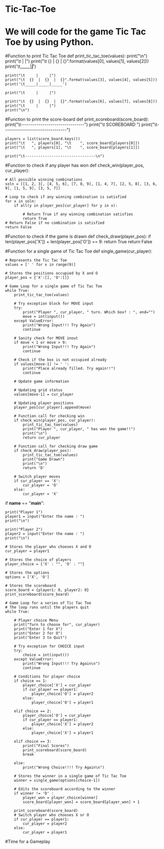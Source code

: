 # Tic-Tac-Toe
# We will code for the game Tic Tac Toe by using Python.
#Function to print Tic Tac Toe
def print_tic_tac_toe(values):
    print("\n")
    print("\t     |     |")
    print("\t  {}  |  {}  |  {}".format(values[0], values[1], values[2]))
    print('\t_____|_____|_____')
 
    print("\t     |     |")
    print("\t  {}  |  {}  |  {}".format(values[3], values[4], values[5]))
    print('\t_____|_____|_____')
 
    print("\t     |     |")
 
    print("\t  {}  |  {}  |  {}".format(values[6], values[7], values[8]))
    print("\t     |     |")
    print("\n")
 
 
#Function to print the score-board
def print_scoreboard(score_board):
    print("\t--------------------------------")
    print("\t              SCOREBOARD       ")
    print("\t--------------------------------")
 
    players = list(score_board.keys())
    print("\t   ", players[0], "\t    ", score_board[players[0]])
    print("\t   ", players[1], "\t    ", score_board[players[1]])
 
    print("\t--------------------------------\n")
 
#Function to check if any player has won
def check_win(player_pos, cur_player):
 
    # All possible winning combinations
    soln = [[1, 2, 3], [4, 5, 6], [7, 8, 9], [1, 4, 7], [2, 5, 8], [3, 6, 9], [1, 5, 9], [3, 5, 7]]
 
    # Loop to check if any winning combination is satisfied
    for x in soln:
        if all(y in player_pos[cur_player] for y in x):
 
            # Return True if any winning combination satisfies
            return True
    # Return False if no combination is satisfied       
    return False       
 
#Function to check if the game is drawn
def check_draw(player_pos):
    if len(player_pos['X']) + len(player_pos['O']) == 9:
        return True
    return False       
 
#Function for a single game of Tic Tac Toe
def single_game(cur_player):
 
    # Represents the Tic Tac Toe
    values = [' ' for x in range(9)]
     
    # Stores the positions occupied by X and O
    player_pos = {'X':[], 'O':[]}
     
    # Game Loop for a single game of Tic Tac Toe
    while True:
        print_tic_tac_toe(values)
         
        # Try exception block for MOVE input
        try:
            print("Player ", cur_player, " turn. Which box? : ", end="")
            move = int(input()) 
        except ValueError:
            print("Wrong Input!!! Try Again")
            continue
 
        # Sanity check for MOVE inout
        if move < 1 or move > 9:
            print("Wrong Input!!! Try Again")
            continue
 
        # Check if the box is not occupied already
        if values[move-1] != ' ':
            print("Place already filled. Try again!!")
            continue
 
        # Update game information
 
        # Updating grid status 
        values[move-1] = cur_player
 
        # Updating player positions
        player_pos[cur_player].append(move)
 
        # Function call for checking win
        if check_win(player_pos, cur_player):
            print_tic_tac_toe(values)
            print("Player ", cur_player, " has won the game!!")     
            print("\n")
            return cur_player
 
        # Function call for checking draw game
        if check_draw(player_pos):
            print_tic_tac_toe(values)
            print("Game Drawn")
            print("\n")
            return 'D'
 
        # Switch player moves
        if cur_player == 'X':
            cur_player = 'O'
        else:
            cur_player = 'X'
 
if __name__ == "__main__":
 
    print("Player 1")
    player1 = input("Enter the name : ")
    print("\n")
 
    print("Player 2")
    player2 = input("Enter the name : ")
    print("\n")
     
    # Stores the player who chooses X and O
    cur_player = player1
 
    # Stores the choice of players
    player_choice = {'X' : "", 'O' : ""}
 
    # Stores the options
    options = ['X', 'O']
 
    # Stores the scoreboard
    score_board = {player1: 0, player2: 0}
    print_scoreboard(score_board)
 
    # Game Loop for a series of Tic Tac Toe
    # The loop runs until the players quit 
    while True:
 
        # Player choice Menu
        print("Turn to choose for", cur_player)
        print("Enter 1 for X")
        print("Enter 2 for O")
        print("Enter 3 to Quit")
 
        # Try exception for CHOICE input
        try:
            choice = int(input())   
        except ValueError:
            print("Wrong Input!!! Try Again\n")
            continue
 
        # Conditions for player choice  
        if choice == 1:
            player_choice['X'] = cur_player
            if cur_player == player1:
                player_choice['O'] = player2
            else:
                player_choice['O'] = player1
 
        elif choice == 2:
            player_choice['O'] = cur_player
            if cur_player == player1:
                player_choice['X'] = player2
            else:
                player_choice['X'] = player1
         
        elif choice == 3:
            print("Final Scores")
            print_scoreboard(score_board)
            break  
 
        else:
            print("Wrong Choice!!!! Try Again\n")
 
        # Stores the winner in a single game of Tic Tac Toe
        winner = single_game(options[choice-1])
         
        # Edits the scoreboard according to the winner
        if winner != 'D' :
            player_won = player_choice[winner]
            score_board[player_won] = score_board[player_won] + 1
 
        print_scoreboard(score_board)
        # Switch player who chooses X or O
        if cur_player == player1:
            cur_player = player2
        else:
            cur_player = player1

#Time for a Gameplay
